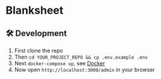# Blanksheet

## 🛠️ Development

1. First clone the repo
2. Then `cd YOUR_PROJECT_REPO && cp .env.example .env`
3. Next `docker-compose up`, see [Docker](#docker)
4. Now open `http://localhost:3000/admin` in your browser
